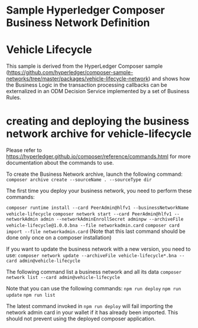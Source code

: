 # Sample Hyperledger Composer Business Network Definition
# Vehicle Lifecycle

This sample is derived from the HyperLedger Composer sample (https://github.com/hyperledger/composer-sample-networks/tree/master/packages/vehicle-lifecycle-network) 
and shows how the Business Logic in the transaction processing callbacks can be 
externalized in an ODM Decision Service implemented by a set of Business Rules.

# creating and deploying the business network archive for vehicle-lifecycle 

Please refer to https://hyperledger.github.io/composer/reference/commands.html for more documentation about
the commands to use.

To create the Business Network archive, launch the following command:
`composer archive create --sourceName . --sourceType dir` 


The first time you deploy your business network, you need to perform these commands:

`composer runtime install --card PeerAdmin@hlfv1 --businessNetworkName vehicle-lifecycle`
`composer network start --card PeerAdmin@hlfv1 --networkAdmin admin --networkAdminEnrollSecret adminpw --archiveFile vehicle-lifecycle@1.0.0.bna --file networkadmin.card`
`composer card import --file networkadmin.card` (Note that this last command should be done only once on a composer installation)


If you want to update the business network with a new version, you need to use:
`composer network update --archiveFile vehicle-lifecycle*.bna --card admin@vehicle-lifecycle`

The following command list a business network and all its data
`composer network list --card admin@vehicle-lifecycle`

Note that you can use the following commands:
`npm run deploy`
`npm run update`
`npm run list`

The latest command invoked in `npm run deploy` will fail importing the network admin card in your wallet if it has already been imported. This should not prevent using the deployed composer application.